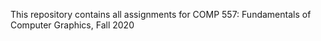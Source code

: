 This repository contains all assignments for COMP 557: Fundamentals of Computer Graphics, Fall 2020
